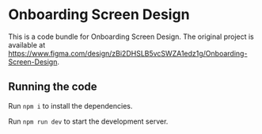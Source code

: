 
  # Onboarding Screen Design

  This is a code bundle for Onboarding Screen Design. The original project is available at https://www.figma.com/design/zBi2DHSLB5vcSWZA1edz1g/Onboarding-Screen-Design.

  ## Running the code

  Run `npm i` to install the dependencies.

  Run `npm run dev` to start the development server.
  